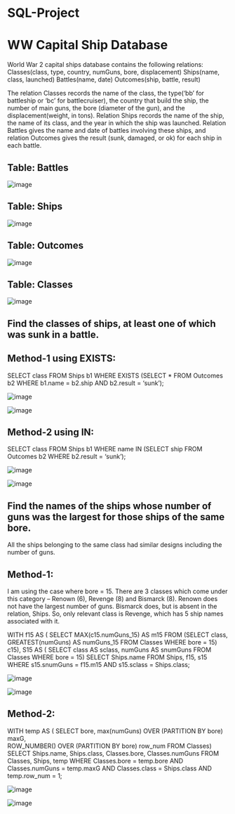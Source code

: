 # SQL-Project

# WW Capital Ship Database

World War 2 capital ships database contains the following relations:
Classes(class, type, country, numGuns, bore, displacement)
Ships(name, class, launched)
Battles(name, date)
Outcomes(ship, battle, result)

The relation Classes records the name of the class, the type(‘bb’ for battleship or ‘bc’ for battlecruiser), the country that build the ship, the number of main guns, the bore (diameter of the gun), and the displacement(weight,
in tons). Relation Ships records the name of the ship, the name of its class, and the year in which the ship was
launched. Relation Battles gives the name and date of battles involving these ships, and relation Outcomes gives
the result (sunk, damaged, or ok) for each ship in each battle.

## Table: Battles

![image](https://github.com/maddies-codespace/SQL-Project/assets/141537679/cd4baf0f-cd32-45f6-bfe5-27e3aa7eb526)

## Table: Ships

![image](https://github.com/maddies-codespace/SQL-Project/assets/141537679/511f1b2b-3999-45e8-b716-2ef816421a22)


## Table: Outcomes

![image](https://github.com/maddies-codespace/SQL-Project/assets/141537679/e722d78b-83ba-4275-b0e2-0257f462d731)


## Table: Classes

![image](https://github.com/maddies-codespace/SQL-Project/assets/141537679/0115dc06-4bf9-47a8-997c-3650a451fb25)


## Find the classes of ships, at least one of which was sunk in a battle.

## Method-1 using EXISTS:

SELECT class
FROM Ships b1
WHERE EXISTS (SELECT * 
       FROM Outcomes b2 
       WHERE b1.name = b2.ship AND b2.result = ‘sunk’);

 ![image](https://github.com/maddies-codespace/SQL-Project/assets/141537679/268217c0-e263-40a5-b363-5238251562c7)

![image](https://github.com/maddies-codespace/SQL-Project/assets/141537679/30465b18-39ba-4223-a943-856a652db232)

 

## Method-2 using IN:

SELECT class
FROM Ships b1
WHERE name IN (SELECT ship 
       FROM Outcomes b2
       WHERE b2.result = ‘sunk’);

 
![image](https://github.com/maddies-codespace/SQL-Project/assets/141537679/87a4e965-63a0-4e78-921d-a749dbb2a4e2)

![image](https://github.com/maddies-codespace/SQL-Project/assets/141537679/209a5377-465f-4781-b865-350a1af9047f)



## Find the names of the ships whose number of guns was the largest for those ships of the same bore.

All the ships belonging to the same class had similar designs including the number of guns.

## Method-1: 

I am using the case where bore = 15. There are 3 classes which come under this category – Renown (6), Revenge (8) and Bismarck (8). Renown does not have the largest number of guns. Bismarck does, but is absent in the relation, Ships. So, only relevant class is Revenge, which has 5 ship names associated with it.

WITH f15 AS (
		  SELECT MAX(c15.numGuns_15) AS m15
		  FROM (SELECT class, GREATEST(numGuns) AS numGuns_15
			    FROM Classes
			    WHERE bore = 15) c15),
           S15 AS (
		  SELECT class AS sclass, numGuns AS snumGuns
		  FROM Classes
		  WHERE bore = 15)
SELECT Ships.name
FROM Ships, f15, s15
WHERE s15.snumGuns = f15.m15 AND s15.sclass = Ships.class;

![image](https://github.com/maddies-codespace/SQL-Project/assets/141537679/d1e675a3-0008-4926-a07b-e853c3a6533d)

![image](https://github.com/maddies-codespace/SQL-Project/assets/141537679/ca53434e-cf69-4b36-ae16-671f36399ff0)

## Method-2:

WITH temp AS (
SELECT bore, max(numGuns) OVER (PARTITION BY bore) maxG,                
     ROW_NUMBER() OVER (PARTITION BY bore) row_num 
     FROM Classes)
SELECT Ships.name, Ships.class, Classes.bore, Classes.numGuns
FROM Classes, Ships, temp
WHERE Classes.bore = temp.bore AND Classes.numGuns = temp.maxG AND Classes.class = Ships.class AND temp.row_num = 1;

![image](https://github.com/maddies-codespace/SQL-Project/assets/141537679/755623a1-e795-4c81-9706-c176d13afce4)

![image](https://github.com/maddies-codespace/SQL-Project/assets/141537679/a0bbcd84-a57d-41ba-a4d6-9ae913b9df5d)






 

